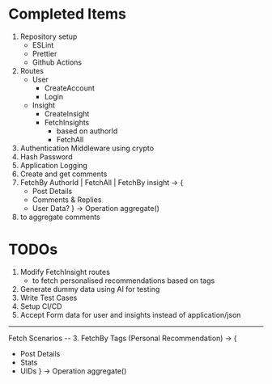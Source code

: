 # Completed Items

1. Repository setup
   - ESLint
   - Prettier
   - Github Actions
2. Routes
   - User
     - CreateAccount
     - Login
   - Insight
     - CreateInsight
     - FetchInsights
       - based on authorId
       - FetchAll
3. Authentication Middleware using crypto
4. Hash Password
5. Application Logging
6. Create and get comments
7. FetchBy AuthorId | FetchAll | FetchBy insight -> {
   - Post Details
   - Comments & Replies
   - User Data?
     } -> Operation aggregate()
8. to aggregate comments

# TODOs

1. Modify FetchInsight routes
   - to fetch personalised recommendations based on tags
2. Generate dummy data using AI for testing
3. Write Test Cases
4. Setup CI/CD
5. Accept Form data for user and insights instead of application/json

---

Fetch Scenarios
-- 3. FetchBy Tags (Personal Recommendation) -> {

- Post Details
- Stats
- UIDs
  } -> Operation aggregate()
